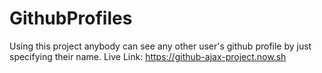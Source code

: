 # GithubProfiles
Using this project anybody can see any other user's github profile by just specifying their name.
Live Link: https://github-ajax-project.now.sh
